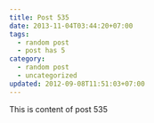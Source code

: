 ```yaml
---
title: Post 535
date: 2013-11-04T03:44:20+07:00
tags:
  - random post
  - post has 5
category:
  - random post
  - uncategorized
updated: 2012-09-08T11:51:03+07:00
---
```

This is content of post 535